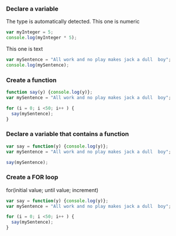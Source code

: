 ### Declare a variable

The type is automatically detected. This one is numeric

```javascript
var myInteger = 5;
console.log(myInteger * 5);
```

This one is text
```javascript
var mySentence = "All work and no play makes jack a dull  boy";
console.log(mySentence);
```

### Create a function
```javascript
function say(y) {console.log(y)}; 
var mySentence = "All work and no play makes jack a dull  boy";

for (i = 0; i <50; i++ ) {
  say(mySentence);
}
```

### Declare a variable that contains a function
```javascript
var say = function(y) {console.log(y)}; 
var mySentence = "All work and no play makes jack a dull  boy";

say(mySentence);
```

### Create a FOR loop

for(initial value; until value; increment)

```javascript
var say = function(y) {console.log(y)}; 
var mySentence = "All work and no play makes jack a dull  boy";

for (i = 0; i <50; i++ ) {
  say(mySentence);
}
```
